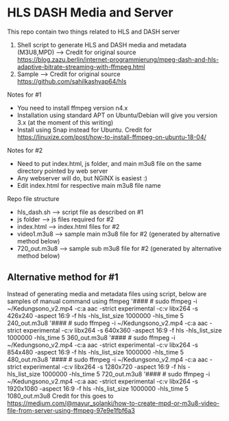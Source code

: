 # HLS DASH Media and Server
This repo contain two things related to HLS and DASH server
1. Shell script to generate HLS and DASH media and metadata (M3U8,MPD)
   --> Credit for original source https://blog.zazu.berlin/internet-programmierung/mpeg-dash-and-hls-adaptive-bitrate-streaming-with-ffmpeg.html
2. Sample 
   --> Credit for original source https://github.com/sahilkashyap64/hls

Notes for #1
- You need to install ffmpeg version n4.x
- Installation using standard APT on Ubuntu/Debian will give you version 3.x (at the moment of this writing)
- Install using Snap instead for Ubuntu. Credit for https://linuxize.com/post/how-to-install-ffmpeg-on-ubuntu-18-04/

Notes for #2
- Need to put index.html, js folder, and main m3u8 file on the same directory pointed by web server
- Any webserver will do, but NGINX is easiest :)
- Edit index.html for respective main m3u8 file name

Repo file structure
- hls_dash.sh --> script file as described on #1
- js folder --> js files required for #2
- index.html --> index.html files for #2
- video1.m3u8 --> sample main m3u8 file for #2 (generated by alternative method below)
- 720_out.m3u8 --> sample sub m3u8 file for #2 (generated by alternative method below)

## Alternative method for #1
Instead of generating media and metadata files using script, below are samples of manual command using ffmpeg
'#### # sudo ffmpeg -i ~/Kedungsono_v2.mp4 -c:a aac -strict experimental -c:v libx264 -s 426x240 -aspect 16:9 -f hls -hls_list_size 1000000 -hls_time 5 240_out.m3u8
'#### # sudo ffmpeg -i ~/Kedungsono_v2.mp4 -c:a aac -strict experimental -c:v libx264 -s 640x360 -aspect 16:9 -f hls -hls_list_size 1000000 -hls_time 5 360_out.m3u8
'#### # sudo ffmpeg -i ~/Kedungsono_v2.mp4 -c:a aac -strict experimental -c:v libx264 -s 854x480 -aspect 16:9 -f hls -hls_list_size 1000000 -hls_time 5 480_out.m3u8
'#### # sudo ffmpeg -i ~/Kedungsono_v2.mp4 -c:a aac -strict experimental -c:v libx264 -s 1280x720 -aspect 16:9 -f hls -hls_list_size 1000000 -hls_time 5 720_out.m3u8
'#### # sudo ffmpeg -i ~/Kedungsono_v2.mp4 -c:a aac -strict experimental -c:v libx264 -s 1920x1080 -aspect 16:9 -f hls -hls_list_size 1000000 -hls_time 5 1080_out.m3u8
Credit for this goes to https://medium.com/@mayur_solanki/how-to-create-mpd-or-m3u8-video-file-from-server-using-ffmpeg-97e9e1fbf6a3
